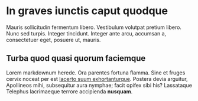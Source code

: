 # In graves iunctis caput quodque

Mauris sollicitudin fermentum libero. Vestibulum volutpat pretium libero. Nunc sed turpis. Integer tincidunt. Integer ante arcu, accumsan a, consectetuer eget, posuere ut, mauris.

## Turba quod quasi quorum faciemque

Lorem markdownum herede. Ora parentes fortuna flamma. Sine et fruges cervix
noceat per est [lacerto suum exhortanturque](http://www.google.co.uk). Postera devia arguitur, Apollineos
mihi, subsequitur aura nymphae; facit opifex sibi his? Lassataque Telephus
lacrimaeque terrore accipienda **nusquam**.